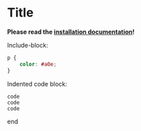 # Title #

**Please read the [installation documentation](http://app.readthedocs.org)!**

Include-block:

```css
p {
	color: #a0e;
}
```

Indented code block:

    code
    code
    code

end
